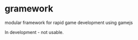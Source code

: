 gramework
=========

modular framework for rapid game development using gamejs

In development - not usable.

